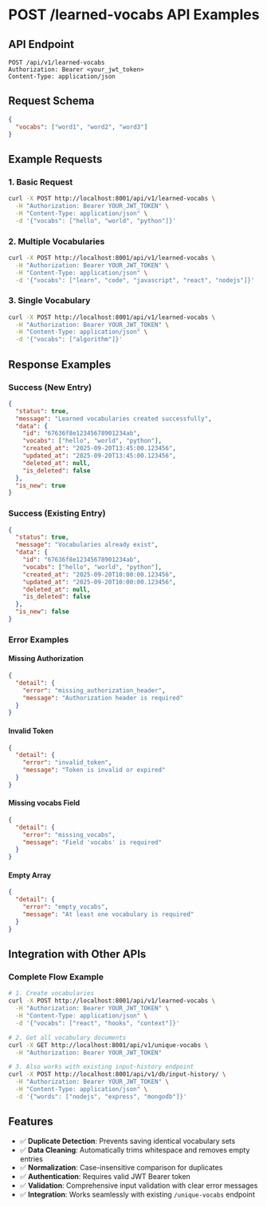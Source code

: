 # POST /learned-vocabs API Examples

## API Endpoint
```
POST /api/v1/learned-vocabs
Authorization: Bearer <your_jwt_token>
Content-Type: application/json
```

## Request Schema
```json
{
  "vocabs": ["word1", "word2", "word3"]
}
```

## Example Requests

### 1. Basic Request
```bash
curl -X POST http://localhost:8001/api/v1/learned-vocabs \
  -H "Authorization: Bearer YOUR_JWT_TOKEN" \
  -H "Content-Type: application/json" \
  -d '{"vocabs": ["hello", "world", "python"]}'
```

### 2. Multiple Vocabularies
```bash
curl -X POST http://localhost:8001/api/v1/learned-vocabs \
  -H "Authorization: Bearer YOUR_JWT_TOKEN" \
  -H "Content-Type: application/json" \
  -d '{"vocabs": ["learn", "code", "javascript", "react", "nodejs"]}'
```

### 3. Single Vocabulary
```bash
curl -X POST http://localhost:8001/api/v1/learned-vocabs \
  -H "Authorization: Bearer YOUR_JWT_TOKEN" \
  -H "Content-Type: application/json" \
  -d '{"vocabs": ["algorithm"]}'
```

## Response Examples

### Success (New Entry)
```json
{
  "status": true,
  "message": "Learned vocabularies created successfully",
  "data": {
    "id": "67636f8e12345678901234ab",
    "vocabs": ["hello", "world", "python"],
    "created_at": "2025-09-20T13:45:00.123456",
    "updated_at": "2025-09-20T13:45:00.123456",
    "deleted_at": null,
    "is_deleted": false
  },
  "is_new": true
}
```

### Success (Existing Entry)
```json
{
  "status": true,
  "message": "Vocabularies already exist",
  "data": {
    "id": "67636f8e12345678901234ab",
    "vocabs": ["hello", "world", "python"],
    "created_at": "2025-09-20T10:00:00.123456",
    "updated_at": "2025-09-20T10:00:00.123456",
    "deleted_at": null,
    "is_deleted": false
  },
  "is_new": false
}
```

### Error Examples

#### Missing Authorization
```json
{
  "detail": {
    "error": "missing_authorization_header",
    "message": "Authorization header is required"
  }
}
```

#### Invalid Token
```json
{
  "detail": {
    "error": "invalid_token",
    "message": "Token is invalid or expired"
  }
}
```

#### Missing vocabs Field
```json
{
  "detail": {
    "error": "missing_vocabs",
    "message": "Field 'vocabs' is required"
  }
}
```

#### Empty Array
```json
{
  "detail": {
    "error": "empty_vocabs",
    "message": "At least one vocabulary is required"
  }
}
```

## Integration with Other APIs

### Complete Flow Example
```bash
# 1. Create vocabularies
curl -X POST http://localhost:8001/api/v1/learned-vocabs \
  -H "Authorization: Bearer YOUR_JWT_TOKEN" \
  -H "Content-Type: application/json" \
  -d '{"vocabs": ["react", "hooks", "context"]}'

# 2. Get all vocabulary documents
curl -X GET http://localhost:8001/api/v1/unique-vocabs \
  -H "Authorization: Bearer YOUR_JWT_TOKEN"

# 3. Also works with existing input-history endpoint
curl -X POST http://localhost:8001/api/v1/db/input-history/ \
  -H "Authorization: Bearer YOUR_JWT_TOKEN" \
  -H "Content-Type: application/json" \
  -d '{"words": ["nodejs", "express", "mongodb"]}'
```

## Features

- ✅ **Duplicate Detection**: Prevents saving identical vocabulary sets
- ✅ **Data Cleaning**: Automatically trims whitespace and removes empty entries
- ✅ **Normalization**: Case-insensitive comparison for duplicates
- ✅ **Authentication**: Requires valid JWT Bearer token
- ✅ **Validation**: Comprehensive input validation with clear error messages
- ✅ **Integration**: Works seamlessly with existing `/unique-vocabs` endpoint